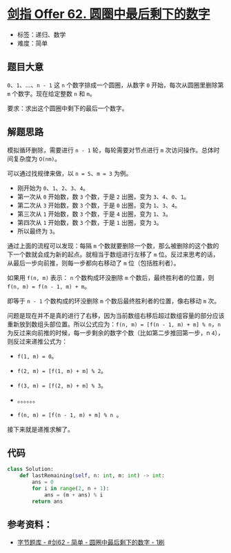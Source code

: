 # [剑指 Offer 62. 圆圈中最后剩下的数字](https://leetcode-cn.com/problems/yuan-quan-zhong-zui-hou-sheng-xia-de-shu-zi-lcof/)

- 标签：递归、数学
- 难度：简单

## 题目大意

`0`、`1`、…、`n - 1` 这 `n` 个数字排成一个圆圈，从数字 `0` 开始，每次从圆圈里删除第 `m` 个数字。现在给定整数 `n` 和 `m`。

要求：求出这个圆圈中剩下的最后一个数字。 

## 解题思路

模拟循环删除，需要进行 `n - 1` 轮，每轮需要对节点进行 `m` 次访问操作。总体时间复杂度为 `O(nm)`。

可以通过找规律来做，以 `n = 5`、`m = 3` 为例。

- 刚开始为 `0`、`1`、`2`、`3`、`4`。
- 第一次从 `0` 开始数，数 `3` 个数，于是 `2` 出圈，变为 `3`、`4`、`0`、`1`。
- 第二次从 `3` 开始数，数 `3` 个数，于是 `0` 出圈，变为 `1`、`3`、`4`。
- 第三次从 `1` 开始数，数 `3` 个数，于是 `4` 出圈，变为 `1`、`3`。
- 第四次从 `1` 开始数，数 `3` 个数，于是 `1` 出圈，变为 `3`。
- 所以最终为 `3`。

通过上面的流程可以发现：每隔 `m` 个数就要删除一个数，那么被删除的这个数的下一个数就会成为新的起点。就相当于数组进行左移了 `m` 位。反过来思考的话，从最后一步向前推，则每一步都向右移动了 `m` 位（包括胜利者）。

如果用 `f(n, m)` 表示： `n` 个数构成环没删除 `m` 个数后，最终胜利者的位置，则 `f(n, m) = f(n - 1, m) + m`。

即等于 `n - 1` 个数构成的环没删除 `m` 个数后最终胜利者的位置，像右移动 `m` 次。

问题是现在并不是真的进行了右移，因为当前数组右移后超过数组容量的部分应该重新放到数组头部位置。所以公式应为：`f(n, m) = [f(n - 1, m) + m] % n`，`n` 为反过来向前推的时候，每一步剩余的数字个数（比如第二步推回第一步，n `4`），则反过来递推公式为：

- `f(1, m) = 0`。
- `f(2, m) = [f(1, m) + m] % 2`。
- `f(3, m) = [f(2, m) + m] % 3`。
- 。。。。。。

- `f(n, m) = [f(n - 1, m) + m] % n `。

接下来就是递推求解了。

## 代码

```Python
class Solution:
    def lastRemaining(self, n: int, m: int) -> int:
        ans = 0
        for i in range(2, n + 1):
            ans = (m + ans) % i
        return ans
```

## 参考资料：

- [字节题库 - #剑62 - 简单 - 圆圈中最后剩下的数字 - 1刷](https://leetcode-cn.com/problems/yuan-quan-zhong-zui-hou-sheng-xia-de-shu-zi-lcof/solution/zi-jie-ti-ku-jian-62-jian-dan-yuan-quan-3hlji/)

